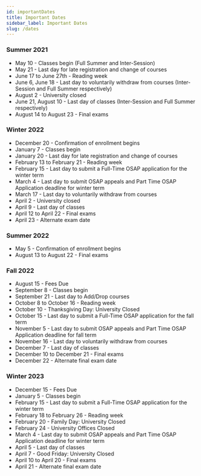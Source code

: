 ```yaml
---
id: importantDates
title: Important Dates
sidebar_label: Important Dates
slug: /dates
---
```


### Summer 2021

-   May 10 - Classes begin (Full Summer and Inter-Session)
-   May 21 - Last day for late registration and change of courses
-   June 17 to June 27th - Reading week
-   June 6, June 18 - Last day to voluntarily withdraw from courses (Inter-Session and Full Summer respectively)
-   August 2 - University closed
-   June 21, August 10 - Last day of classes (Inter-Session and Full Summer respectively)
-   August 14 to August 23 - Final exams

### Winter 2022

-   December 20 - Confirmation of enrollment begins
-   January 7 - Classes begin
-   January 20 - Last day for late registration and change of courses
-   February 13 to February 21 - Reading week
-   February 15 - Last day to submit a Full-Time OSAP application for the winter term
-   March 4 - Last day to submit OSAP appeals and Part Time OSAP Application deadline for winter term
-   March 17 - Last day to voluntarily withdraw from courses
-   April 2 - University closed
-   April 9 - Last day of classes
-   April 12 to April 22 - Final exams
-   April 23 - Alternate exam date

### Summer 2022

-   May 5 - Confirmation of enrollment begins
-   August 13 to August 22 - Final exams

### Fall 2022

-   August 15 - Fees Due
-   September 8 - Classes begin
-   September 21 - Last day to Add/Drop courses
-   October 8 to October 16  - Reading week
-   October 10 - Thanksgiving Day: University Closed
-   October 15 - Last day to submit a Full-Time OSAP application for the fall term
-   November 5 - Last day to submit OSAP appeals and Part Time OSAP Application deadline for fall term
-   November 16 - Last day to voluntarily withdraw from courses
-   December 7 - Last day of classes
-   December 10 to December 21 - Final exams
-   December 22 - Alternate final exam date

### Winter 2023

-   December 15 - Fees Due
-   January 5 - Classes begin
-   February 15 - Last day to submit a Full-Time OSAP application for the winter term
-   February 18 to February 26  - Reading week
-   February 20 - Family Day: University Closed
-   February 24 - University Offices Closed
-   March 4 - Last day to submit OSAP appeals and Part Time OSAP Application deadline for winter term
-   April 5 - Last day of classes
-   April 7 - Good Friday: University Closed
-   April 10 to April 20 - Final exams
-   April 21 - Alternate final exam date